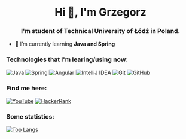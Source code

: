 <h1 align="center">Hi 👋, I'm Grzegorz</h1>
<h3 align="center">I'm student of Technical University of Łódź in Poland.</h3>

- 🌱 I’m currently learning **Java and Spring**

<h3 align="left">Technologies that I'm learing/using now:</h3>

![Java](https://img.shields.io/badge/java-%23ED8B00.svg?style=for-the-badge&logo=java&logoColor=white)
![Spring](https://img.shields.io/badge/spring-%236DB33F.svg?style=for-the-badge&logo=spring&logoColor=white)
![Angular](https://img.shields.io/badge/Angular-DD0031?style=for-the-badge&logo=angular&logoColor=white)
![IntelliJ IDEA](https://img.shields.io/badge/IntelliJIDEA-000000.svg?style=for-the-badge&logo=intellij-idea&logoColor=white)
![Git](https://img.shields.io/badge/git-%23F05033.svg?style=for-the-badge&logo=git&logoColor=white)
![GitHub](https://img.shields.io/badge/github-%23121011.svg?style=for-the-badge&logo=github&logoColor=white)
  
  
<h3 align="left">Find me here:</h3>
  
[![YouTube](https://img.shields.io/badge/YouTube-FF0000?style=for-the-badge&logo=youtube&logoColor=white)](https://www.youtube.com/c/gelostudio)
[![HackerRank](https://img.shields.io/badge/-Hackerrank-2EC866?style=for-the-badge&logo=HackerRank&logoColor=white)](https://www.hackerrank.com/geloo)

<h3 align="left">Some statistics:</h3>

[![Top Langs](https://github-readme-stats.vercel.app/api/top-langs/?username=Gelo2424&theme=darcula&layout=compact)](https://github.com/anuraghazra/github-readme-stats)
  
